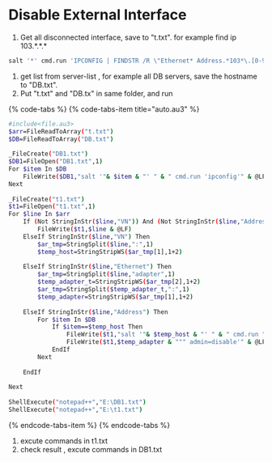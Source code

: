 # Disable External Interface

1. Get all disconnected interface, save to "t.txt".   for example  find ip 103.\*.\*.\*

```bash
salt '*' cmd.run 'IPCONFIG | FINDSTR /R \"Ethernet* Address.*103*\.[0-9]*\.[0-9][0-9]*\.[0-9][0-9]*\"' >t.txt
```

1. get list from server-list , for example all DB servers, save the hostname to "DB.txt". 
2. Put "t.txt" and "DB.tx" in same folder, and run 

{% code-tabs %}
{% code-tabs-item title="auto.au3" %}
```bash
#include<file.au3>
$arr=FileReadToArray("t.txt")
$DB=FileReadToArray("DB.txt")
 
_FileCreate("DB1.txt")
$DB1=FileOpen("DB1.txt",1)
For $item In $DB
    FileWrite($DB1,"salt '"& $item & "' " & " cmd.run 'ipconfig'" & @LF)
Next
 
_FileCreate("t1.txt")
$t1=FileOpen("t1.txt",1)
For $line In $arr
    If (Not StringInStr($line,"VN")) And (Not StringInStr($line,"Address")) And (Not StringInStr($line,"Ethernet")) Then
        FileWrite($t1,$line & @LF)
    ElseIf StringInStr($line,"VN") Then
        $ar_tmp=StringSplit($line,":",1)
        $temp_host=StringStripWS($ar_tmp[1],1+2)
 
    ElseIf StringInStr($line,"Ethernet") Then
        $ar_tmp=StringSplit($line,"adapter",1)
        $temp_adapter_t=StringStripWS($ar_tmp[2],1+2)
        $ar_tmp=StringSplit($temp_adapter_t,":",1)
        $temp_adapter=StringStripWS($ar_tmp[1],1+2)
 
    ElseIf StringInStr($line,"Address") Then
        For $item In $DB
            If $item==$temp_host Then
                FileWrite($t1,"salt '"& $temp_host & "' " & " cmd.run " & "'netsh interface set interface """ )
                FileWrite($t1,$temp_adapter & """ admin=disable'" & @LF)
            EndIf
        Next
 
    EndIf
 
Next
 
ShellExecute("notepad++","E:\DB1.txt")
ShellExecute("notepad++","E:\t1.txt")
```
{% endcode-tabs-item %}
{% endcode-tabs %}

1. excute commands in t1.txt 
2. check result , excute commands in DB1.txt 

